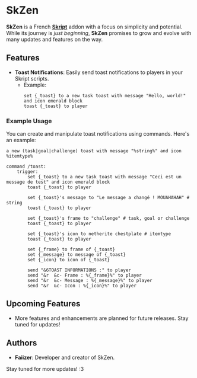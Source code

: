 # SkZen

**SkZen** is a French [**Skript**](https://github.com/SkriptLang/Skript) addon with a focus on simplicity and potential.
While its journey is *just beginning*, **SkZen** promises to grow and evolve with many updates and features on the way.

## Features

- **Toast Notifications**: Easily send toast notifications to players in your Skript scripts.
    - Example:
      ```plaintext
      set {_toast} to a new task toast with message "Hello, world!" and icon emerald block
      toast {_toast} to player
      ```

### Example Usage

<p>
You can create and manipulate toast notifications using commands. Here's an example:
</p>

``a new (task|goal|challenge) toast with message "%string%" and icon %itemtype%``

```plaintext
command /toast:
    trigger:
        set {_toast} to a new task toast with message "Ceci est un message de test" and icon emerald block
        toast {_toast} to player

        set {_toast}'s message to "Le message a changé ! MOUAHAHAH" # string
        toast {_toast} to player

        set {_toast}'s frame to "challenge" # task, goal or challenge
        toast {_toast} to player

        set {_toast}'s icon to netherite chestplate # itemtype
        toast {_toast} to player

        set {_frame} to frame of {_toast}
        set {_message} to message of {_toast}
        set {_icon} to icon of {_toast}

        send "&6TOAST INFORMATIONS :" to player
        send "&r  &c- Frame : %{_frame}%" to player
        send "&r  &c- Message : %{_message}%" to player
        send "&r  &c- Icon : %{_icon}%" to player
```

## Upcoming Features

- More features and enhancements are planned for future releases. Stay tuned for updates!

## Authors

- **Faiizer**: Developer and creator of SkZen.

Stay tuned for more updates! :3
